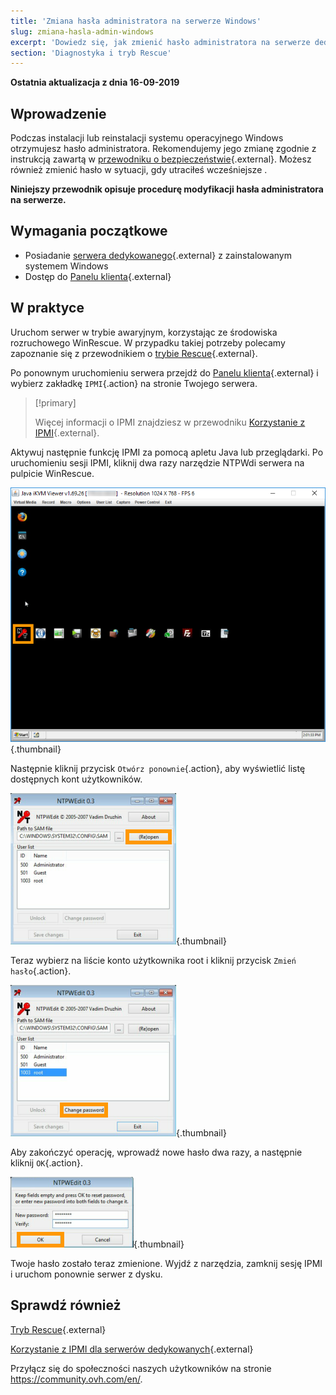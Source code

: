 ```yaml
---
title: 'Zmiana hasła administratora na serwerze Windows'
slug: zmiana-hasla-admin-windows
excerpt: 'Dowiedz się, jak zmienić hasło administratora na serwerze dedykowanym z systemem Windows'
section: 'Diagnostyka i tryb Rescue'
---
```


**Ostatnia aktualizacja z dnia 16-09-2019**

## Wprowadzenie

Podczas instalacji lub reinstalacji systemu operacyjnego Windows otrzymujesz hasło administratora. Rekomendujemy jego zmianę zgodnie z instrukcją zawartą w [przewodniku o bezpieczeństwie](https://docs.ovh.com/pl/dedicated/porady-zabezpieczanie-serwera-dedykowanego/){.external}. Możesz również zmienić hasło w sytuacji, gdy utraciłeś wcześniejsze .

**Niniejszy przewodnik opisuje procedurę modyfikacji hasła administratora na serwerze.**


## Wymagania początkowe

* Posiadanie [serwera dedykowanego](https://www.ovh.pl/serwery_dedykowane/){.external} z zainstalowanym systemem Windows
* Dostęp do [Panelu klienta](https://www.ovh.com/auth/?action=gotomanager){.external}


## W praktyce

Uruchom serwer w trybie awaryjnym, korzystając ze środowiska rozruchowego WinRescue. W przypadku takiej potrzeby polecamy zapoznanie się z przewodnikiem o [trybie Rescue](https://docs.ovh.com/pl/dedicated/ovh-rescue/){.external}. 

Po ponownym uruchomieniu serwera przejdź do [Panelu klienta](https://www.ovh.com/auth/?action=gotomanager){.external} i wybierz zakładkę `IPMI`{.action} na stronie Twojego serwera.

> [!primary]
>
> Więcej informacji o IPMI znajdziesz w przewodniku [Korzystanie z IPMI](https://docs.ovh.com/pl/dedicated/uzywanie-ipmi-serwery-dedykowane/){.external}.
>

Aktywuj następnie funkcję IPMI za pomocą apletu Java lub przeglądarki. Po uruchomieniu sesji IPMI, kliknij dwa razy narzędzie NTPWdi serwera na pulpicie WinRescue.

![NTPWdi](images/ntpwdi-tool-01.png){.thumbnail}

Następnie kliknij przycisk `Otwórz ponownie`{.action}, aby wyświetlić listę dostępnych kont użytkowników.

![NTPWdi](images/ntpwdi-tool-02.png){.thumbnail}

Teraz wybierz na liście konto użytkownika root i kliknij przycisk `Zmień hasło`{.action}.

![NTPWdi](images/ntpwdi-tool-03.png){.thumbnail}

Aby zakończyć operację, wprowadź nowe hasło dwa razy, a następnie kliknij `OK`{.action}.

![NTPWdi](images/ntpwdi-tool-04.png){.thumbnail}

Twoje hasło zostało teraz zmienione. Wyjdź z narzędzia, zamknij sesję IPMI i uruchom ponownie serwer z dysku.


## Sprawdź również

[Tryb Rescue](https://docs.ovh.com/pl/dedicated/ovh-rescue/){.external}

[Korzystanie z IPMI dla serwerów dedykowanych](https://docs.ovh.com/pl/dedicated/uzywanie-ipmi-serwery-dedykowane/){.external}

Przyłącz się do społeczności naszych użytkowników na stronie <https://community.ovh.com/en/>.